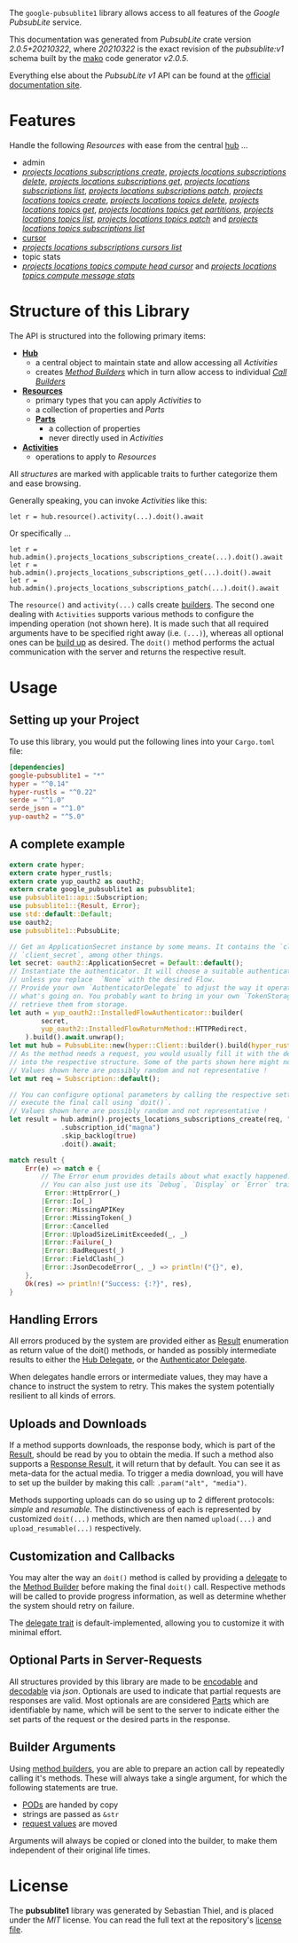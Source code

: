 <!---
DO NOT EDIT !
This file was generated automatically from 'src/mako/api/README.md.mako'
DO NOT EDIT !
-->
The `google-pubsublite1` library allows access to all features of the *Google PubsubLite* service.

This documentation was generated from *PubsubLite* crate version *2.0.5+20210322*, where *20210322* is the exact revision of the *pubsublite:v1* schema built by the [mako](http://www.makotemplates.org/) code generator *v2.0.5*.

Everything else about the *PubsubLite* *v1* API can be found at the
[official documentation site](https://cloud.google.com/pubsub/lite/docs).
# Features

Handle the following *Resources* with ease from the central [hub](https://docs.rs/google-pubsublite1/2.0.5+20210322/google_pubsublite1/PubsubLite) ... 

* admin
 * [*projects locations subscriptions create*](https://docs.rs/google-pubsublite1/2.0.5+20210322/google_pubsublite1/api::AdminProjectLocationSubscriptionCreateCall), [*projects locations subscriptions delete*](https://docs.rs/google-pubsublite1/2.0.5+20210322/google_pubsublite1/api::AdminProjectLocationSubscriptionDeleteCall), [*projects locations subscriptions get*](https://docs.rs/google-pubsublite1/2.0.5+20210322/google_pubsublite1/api::AdminProjectLocationSubscriptionGetCall), [*projects locations subscriptions list*](https://docs.rs/google-pubsublite1/2.0.5+20210322/google_pubsublite1/api::AdminProjectLocationSubscriptionListCall), [*projects locations subscriptions patch*](https://docs.rs/google-pubsublite1/2.0.5+20210322/google_pubsublite1/api::AdminProjectLocationSubscriptionPatchCall), [*projects locations topics create*](https://docs.rs/google-pubsublite1/2.0.5+20210322/google_pubsublite1/api::AdminProjectLocationTopicCreateCall), [*projects locations topics delete*](https://docs.rs/google-pubsublite1/2.0.5+20210322/google_pubsublite1/api::AdminProjectLocationTopicDeleteCall), [*projects locations topics get*](https://docs.rs/google-pubsublite1/2.0.5+20210322/google_pubsublite1/api::AdminProjectLocationTopicGetCall), [*projects locations topics get partitions*](https://docs.rs/google-pubsublite1/2.0.5+20210322/google_pubsublite1/api::AdminProjectLocationTopicGetPartitionCall), [*projects locations topics list*](https://docs.rs/google-pubsublite1/2.0.5+20210322/google_pubsublite1/api::AdminProjectLocationTopicListCall), [*projects locations topics patch*](https://docs.rs/google-pubsublite1/2.0.5+20210322/google_pubsublite1/api::AdminProjectLocationTopicPatchCall) and [*projects locations topics subscriptions list*](https://docs.rs/google-pubsublite1/2.0.5+20210322/google_pubsublite1/api::AdminProjectLocationTopicSubscriptionListCall)
* [cursor](https://docs.rs/google-pubsublite1/2.0.5+20210322/google_pubsublite1/api::Cursor)
 * [*projects locations subscriptions cursors list*](https://docs.rs/google-pubsublite1/2.0.5+20210322/google_pubsublite1/api::CursorProjectLocationSubscriptionCursorListCall)
* topic stats
 * [*projects locations topics compute head cursor*](https://docs.rs/google-pubsublite1/2.0.5+20210322/google_pubsublite1/api::TopicStatProjectLocationTopicComputeHeadCursorCall) and [*projects locations topics compute message stats*](https://docs.rs/google-pubsublite1/2.0.5+20210322/google_pubsublite1/api::TopicStatProjectLocationTopicComputeMessageStatCall)




# Structure of this Library

The API is structured into the following primary items:

* **[Hub](https://docs.rs/google-pubsublite1/2.0.5+20210322/google_pubsublite1/PubsubLite)**
    * a central object to maintain state and allow accessing all *Activities*
    * creates [*Method Builders*](https://docs.rs/google-pubsublite1/2.0.5+20210322/google_pubsublite1/client::MethodsBuilder) which in turn
      allow access to individual [*Call Builders*](https://docs.rs/google-pubsublite1/2.0.5+20210322/google_pubsublite1/client::CallBuilder)
* **[Resources](https://docs.rs/google-pubsublite1/2.0.5+20210322/google_pubsublite1/client::Resource)**
    * primary types that you can apply *Activities* to
    * a collection of properties and *Parts*
    * **[Parts](https://docs.rs/google-pubsublite1/2.0.5+20210322/google_pubsublite1/client::Part)**
        * a collection of properties
        * never directly used in *Activities*
* **[Activities](https://docs.rs/google-pubsublite1/2.0.5+20210322/google_pubsublite1/client::CallBuilder)**
    * operations to apply to *Resources*

All *structures* are marked with applicable traits to further categorize them and ease browsing.

Generally speaking, you can invoke *Activities* like this:

```Rust,ignore
let r = hub.resource().activity(...).doit().await
```

Or specifically ...

```ignore
let r = hub.admin().projects_locations_subscriptions_create(...).doit().await
let r = hub.admin().projects_locations_subscriptions_get(...).doit().await
let r = hub.admin().projects_locations_subscriptions_patch(...).doit().await
```

The `resource()` and `activity(...)` calls create [builders][builder-pattern]. The second one dealing with `Activities` 
supports various methods to configure the impending operation (not shown here). It is made such that all required arguments have to be 
specified right away (i.e. `(...)`), whereas all optional ones can be [build up][builder-pattern] as desired.
The `doit()` method performs the actual communication with the server and returns the respective result.

# Usage

## Setting up your Project

To use this library, you would put the following lines into your `Cargo.toml` file:

```toml
[dependencies]
google-pubsublite1 = "*"
hyper = "^0.14"
hyper-rustls = "^0.22"
serde = "^1.0"
serde_json = "^1.0"
yup-oauth2 = "^5.0"
```

## A complete example

```Rust
extern crate hyper;
extern crate hyper_rustls;
extern crate yup_oauth2 as oauth2;
extern crate google_pubsublite1 as pubsublite1;
use pubsublite1::api::Subscription;
use pubsublite1::{Result, Error};
use std::default::Default;
use oauth2;
use pubsublite1::PubsubLite;

// Get an ApplicationSecret instance by some means. It contains the `client_id` and 
// `client_secret`, among other things.
let secret: oauth2::ApplicationSecret = Default::default();
// Instantiate the authenticator. It will choose a suitable authentication flow for you, 
// unless you replace  `None` with the desired Flow.
// Provide your own `AuthenticatorDelegate` to adjust the way it operates and get feedback about 
// what's going on. You probably want to bring in your own `TokenStorage` to persist tokens and
// retrieve them from storage.
let auth = yup_oauth2::InstalledFlowAuthenticator::builder(
        secret,
        yup_oauth2::InstalledFlowReturnMethod::HTTPRedirect,
    ).build().await.unwrap();
let mut hub = PubsubLite::new(hyper::Client::builder().build(hyper_rustls::HttpsConnector::with_native_roots()), auth);
// As the method needs a request, you would usually fill it with the desired information
// into the respective structure. Some of the parts shown here might not be applicable !
// Values shown here are possibly random and not representative !
let mut req = Subscription::default();

// You can configure optional parameters by calling the respective setters at will, and
// execute the final call using `doit()`.
// Values shown here are possibly random and not representative !
let result = hub.admin().projects_locations_subscriptions_create(req, "parent")
             .subscription_id("magna")
             .skip_backlog(true)
             .doit().await;

match result {
    Err(e) => match e {
        // The Error enum provides details about what exactly happened.
        // You can also just use its `Debug`, `Display` or `Error` traits
         Error::HttpError(_)
        |Error::Io(_)
        |Error::MissingAPIKey
        |Error::MissingToken(_)
        |Error::Cancelled
        |Error::UploadSizeLimitExceeded(_, _)
        |Error::Failure(_)
        |Error::BadRequest(_)
        |Error::FieldClash(_)
        |Error::JsonDecodeError(_, _) => println!("{}", e),
    },
    Ok(res) => println!("Success: {:?}", res),
}

```
## Handling Errors

All errors produced by the system are provided either as [Result](https://docs.rs/google-pubsublite1/2.0.5+20210322/google_pubsublite1/client::Result) enumeration as return value of
the doit() methods, or handed as possibly intermediate results to either the 
[Hub Delegate](https://docs.rs/google-pubsublite1/2.0.5+20210322/google_pubsublite1/client::Delegate), or the [Authenticator Delegate](https://docs.rs/yup-oauth2/*/yup_oauth2/trait.AuthenticatorDelegate.html).

When delegates handle errors or intermediate values, they may have a chance to instruct the system to retry. This 
makes the system potentially resilient to all kinds of errors.

## Uploads and Downloads
If a method supports downloads, the response body, which is part of the [Result](https://docs.rs/google-pubsublite1/2.0.5+20210322/google_pubsublite1/client::Result), should be
read by you to obtain the media.
If such a method also supports a [Response Result](https://docs.rs/google-pubsublite1/2.0.5+20210322/google_pubsublite1/client::ResponseResult), it will return that by default.
You can see it as meta-data for the actual media. To trigger a media download, you will have to set up the builder by making
this call: `.param("alt", "media")`.

Methods supporting uploads can do so using up to 2 different protocols: 
*simple* and *resumable*. The distinctiveness of each is represented by customized 
`doit(...)` methods, which are then named `upload(...)` and `upload_resumable(...)` respectively.

## Customization and Callbacks

You may alter the way an `doit()` method is called by providing a [delegate](https://docs.rs/google-pubsublite1/2.0.5+20210322/google_pubsublite1/client::Delegate) to the 
[Method Builder](https://docs.rs/google-pubsublite1/2.0.5+20210322/google_pubsublite1/client::CallBuilder) before making the final `doit()` call. 
Respective methods will be called to provide progress information, as well as determine whether the system should 
retry on failure.

The [delegate trait](https://docs.rs/google-pubsublite1/2.0.5+20210322/google_pubsublite1/client::Delegate) is default-implemented, allowing you to customize it with minimal effort.

## Optional Parts in Server-Requests

All structures provided by this library are made to be [encodable](https://docs.rs/google-pubsublite1/2.0.5+20210322/google_pubsublite1/client::RequestValue) and 
[decodable](https://docs.rs/google-pubsublite1/2.0.5+20210322/google_pubsublite1/client::ResponseResult) via *json*. Optionals are used to indicate that partial requests are responses 
are valid.
Most optionals are are considered [Parts](https://docs.rs/google-pubsublite1/2.0.5+20210322/google_pubsublite1/client::Part) which are identifiable by name, which will be sent to 
the server to indicate either the set parts of the request or the desired parts in the response.

## Builder Arguments

Using [method builders](https://docs.rs/google-pubsublite1/2.0.5+20210322/google_pubsublite1/client::CallBuilder), you are able to prepare an action call by repeatedly calling it's methods.
These will always take a single argument, for which the following statements are true.

* [PODs][wiki-pod] are handed by copy
* strings are passed as `&str`
* [request values](https://docs.rs/google-pubsublite1/2.0.5+20210322/google_pubsublite1/client::RequestValue) are moved

Arguments will always be copied or cloned into the builder, to make them independent of their original life times.

[wiki-pod]: http://en.wikipedia.org/wiki/Plain_old_data_structure
[builder-pattern]: http://en.wikipedia.org/wiki/Builder_pattern
[google-go-api]: https://github.com/google/google-api-go-client

# License
The **pubsublite1** library was generated by Sebastian Thiel, and is placed 
under the *MIT* license.
You can read the full text at the repository's [license file][repo-license].

[repo-license]: https://github.com/Byron/google-apis-rsblob/main/LICENSE.md
